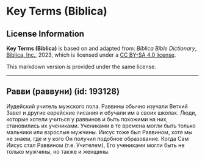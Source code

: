 # Key Terms (Biblica)

## License Information

**Key Terms (Biblica)** is based on and adapted from: _Biblica Bible Dictionary_, [Biblica, Inc.](https://www.biblica.com/), 2023, which is licensed under a [CC BY-SA 4.0 license](https://creativecommons.org/licenses/by-sa/4.0/legalcode.en).

This markdown version is provided under the same license.



--------------------------------

## Равви (раввуни) (id: 193128)

Иудейский учитель мужского пола. Раввины обычно изучали Ветхий Завет и другие еврейские писания и обучали им в своих школах. Люди, которые хотели учиться у раввинов и быть похожими на них, становились их учениками. Учениками в те времена могли быть только мальчики или взрослые мужчины. Иисус тоже был Раввином, хотя мы не знаем, где и у кого Он получил подобное образование. Когда Сам Иисус стал Раввином (т.е. Учителем), Его учениками могли быть не только мужчины, но также и женщины. 


